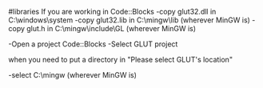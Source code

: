 #libraries
If you are working in Code::Blocks
-copy glut32.dll in C:\windows\system
-copy glut32.lib in C:\mingw\lib  (wherever MinGW is) 
-copy glut.h in C:\mingw\include\GL  (wherever MinGW is) 

-Open a project Code::Blocks
-Select GLUT project

when you need to put a directory in
"Please select GLUT's location"

-select C:\mingw  (wherever MinGW is)  
